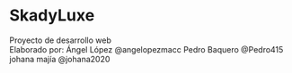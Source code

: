 # SkadyLuxe
Proyecto de desarrollo web <br>
Elaborado por:
Ángel López @angelopezmacc
Pedro Baquero @Pedro415
johana majía @johana2020
